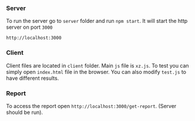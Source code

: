 ### Server
To run the server go to `server` folder and run ```npm start```.
It will start the http server on port `3000`

```http://localhost:3000```


### Client
Client files are located in `client` folder.
Main `js` file is ```xz.js```.
To test you can simply open ```index.html``` file in the browser.
You can also modify ```test.js``` to have different results.


### Report
To access the report open ```http://localhost:3000/get-report```. (Server should be run).